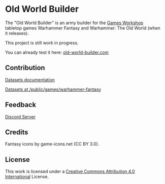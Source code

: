 # Old World Builder

The "Old World Builder" is an army builder for the [Games Workshop](https://www.games-workshop.com) tabletop games Warhammer Fantasy and Warhammer: The Old World (when it releases).

This project is still work in progress.

You can already test it here: [old-world-builder.com](https://old-world-builder.com/)

## Contribution

[Datasets documentation](https://github.com/nthiebes/old-world-builder/blob/main/docs/datasets.md)

[Datasets at /public/games/warhammer-fantasy](https://github.com/nthiebes/old-world-builder/tree/main/public/games/warhammer-fantasy)

## Feedback

[Discord Server](https://discord.gg/87nUyjUxTU)

## Credits

Fantasy icons by game-icons.net (CC BY 3.0).

## License

This work is licensed under a [Creative Commons Attribution 4.0 International](https://creativecommons.org/licenses/by/4.0/) License.
